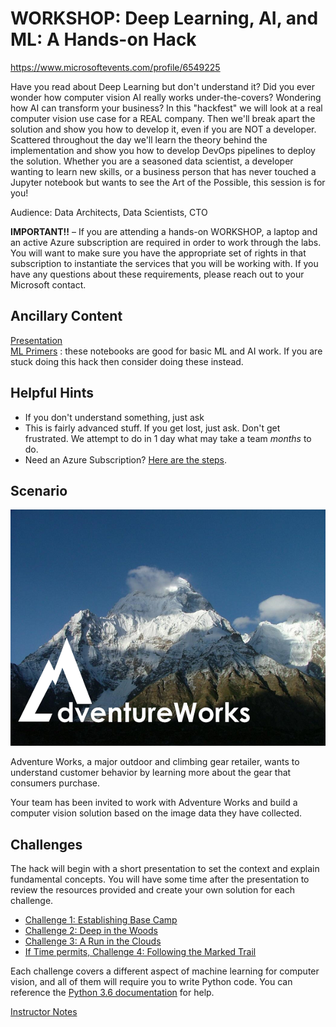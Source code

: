 # WORKSHOP: Deep Learning, AI, and ML: A Hands-on Hack

https://www.microsoftevents.com/profile/6549225

Have you read about Deep Learning but don't understand it? Did you ever wonder how computer vision AI really works under-the-covers? Wondering how AI can transform your business? In this "hackfest" we will look at a real computer vision use case for a REAL company. Then we'll break apart the solution and show you how to develop it, even if you are NOT a developer. Scattered throughout the day we'll learn the theory behind the implementation and show you how to develop DevOps pipelines to deploy the solution. Whether you are a seasoned data scientist, a developer wanting to learn new skills, or a business person that has never touched a Jupyter notebook but wants to see the Art of the Possible, this session is for you!

Audience: Data Architects, Data Scientists, CTO

**IMPORTANT!!** – If you are attending a hands-on WORKSHOP, a laptop and an active Azure subscription are required in order to work through the labs. You will want to make sure you have the appropriate set of rights in that subscription to instantiate the services that you will be working with. If you have any questions about these requirements, please reach out to your Microsoft contact.

## Ancillary Content

[Presentation](OpenHack-DeepLearning.pptx)  
[ML Primers](MLIntros/README.md) :  these notebooks are good for basic ML and AI work.  If you are stuck doing this hack then consider doing these instead.  

## Helpful Hints

* If you don't understand something, just ask
* This is fairly advanced stuff.  If you get lost, just ask.  Don't get frustrated.  We attempt to do in 1 day what may take a team *months* to do.  
* Need an Azure Subscription?  [Here are the steps](provision.md).  


## Scenario

![Adventure Works](images/adventureworks_logo.png)

Adventure Works, a major outdoor and climbing gear retailer, wants to understand customer behavior by learning more about the gear that consumers purchase.  

Your team has been invited to work with Adventure Works and build a computer vision solution based on the image data they have collected.

## Challenges

The hack will begin with a short presentation to set the context and explain fundamental concepts. You will have some time after the presentation to review the resources provided and create your own solution for each challenge.

* [Challenge 1: Establishing Base Camp](Challenge01.md)
* [Challenge 2: Deep in the Woods](Challenge02.md)
* [Challenge 3: A Run in the Clouds](Challenge03.md)
* [If Time permits, Challenge 4: Following the Marked Trail](Challenge04.md)

Each challenge covers a different aspect of machine learning for computer vision, and all of them will require you to write Python code. You can reference the <a href="https://docs.python.org/3.6/" target="_blank">Python 3.6 documentation</a> for help.

[Instructor Notes](InstructorNotes.md)
